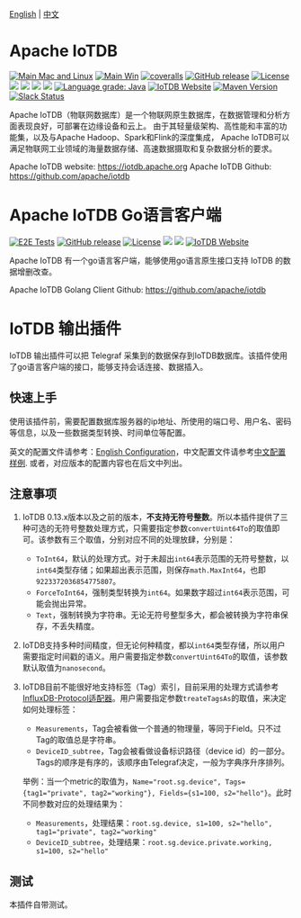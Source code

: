 [English](./README.md) | [中文](./README_ZH.md)

# Apache IoTDB

[![Main Mac and Linux](https://github.com/apache/iotdb/actions/workflows/main-unix.yml/badge.svg)](https://github.com/apache/iotdb/actions/workflows/main-unix.yml)
[![Main Win](https://github.com/apache/iotdb/actions/workflows/main-win.yml/badge.svg)](https://github.com/apache/iotdb/actions/workflows/main-win.yml)
[![coveralls](https://coveralls.io/repos/github/apache/iotdb/badge.svg?branch=master)](https://coveralls.io/repos/github/apache/iotdb/badge.svg?branch=master)
[![GitHub release](https://img.shields.io/github/release/apache/iotdb.svg)](https://github.com/apache/iotdb/releases)
[![License](https://img.shields.io/badge/license-Apache%202-4EB1BA.svg)](https://www.apache.org/licenses/LICENSE-2.0.html)
![](https://github-size-badge.herokuapp.com/apache/iotdb.svg)
![](https://img.shields.io/github/downloads/apache/iotdb/total.svg)
![](https://img.shields.io/badge/platform-win10%20%7C%20macox%20%7C%20linux-yellow.svg)
![](https://img.shields.io/badge/java--language-1.8-blue.svg)
[![Language grade: Java](https://img.shields.io/lgtm/grade/java/g/apache/iotdb.svg?logo=lgtm&logoWidth=18)](https://lgtm.com/projects/g/apache/iotdb/context:java)
[![IoTDB Website](https://img.shields.io/website-up-down-green-red/https/shields.io.svg?label=iotdb-website)](https://iotdb.apache.org/)
[![Maven Version](https://maven-badges.herokuapp.com/maven-central/org.apache.iotdb/iotdb-parent/badge.svg)](http://search.maven.org/#search|gav|1|g:"org.apache.iotdb")
[![Slack Status](https://img.shields.io/badge/slack-join_chat-white.svg?logo=slack&style=social)](https://join.slack.com/t/apacheiotdb/shared_invite/zt-qvso1nj8-7715TpySZtZqmyG5qXQwpg)

Apache IoTDB（物联网数据库）是一个物联网原生数据库，在数据管理和分析方面表现良好，可部署在边缘设备和云上。
由于其轻量级架构、高性能和丰富的功能集，以及与Apache Hadoop、Spark和Flink的深度集成，
Apache IoTDB可以满足物联网工业领域的海量数据存储、高速数据摄取和复杂数据分析的要求。

Apache IoTDB website: https://iotdb.apache.org
Apache IoTDB Github: https://github.com/apache/iotdb

# Apache IoTDB Go语言客户端

[![E2E Tests](https://github.com/apache/iotdb-client-go/actions/workflows/e2e.yml/badge.svg)](https://github.com/apache/iotdb-client-go/actions/workflows/e2e.yml)
[![GitHub release](https://img.shields.io/github/release/apache/iotdb-client-go.svg)](https://github.com/apache/iotdb-client-go/releases)
[![License](https://img.shields.io/badge/license-Apache%202-4EB1BA.svg)](https://www.apache.org/licenses/LICENSE-2.0.html)
![](https://github-size-badge.herokuapp.com/apache/iotdb-client-go.svg)
![](https://img.shields.io/badge/platform-win10%20%7C%20macos%20%7C%20linux-yellow.svg)
[![IoTDB Website](https://img.shields.io/website-up-down-green-red/https/shields.io.svg?label=iotdb-website)](https://iotdb.apache.org/)

Apache IoTDB 有一个go语言客户端，能够使用go语言原生接口支持 IoTDB 的数据增删改查。

Apache IoTDB Golang Client Github: https://github.com/apache/iotdb

# IoTDB 输出插件

IoTDB 输出插件可以把 Telegraf 采集到的数据保存到IoTDB数据库。该插件使用了go语言客户端的接口，能够支持会话连接、数据插入。

## 快速上手

使用该插件前，需要配置数据库服务器的ip地址、所使用的端口号、用户名、密码等信息，以及一些数据类型转换、时间单位等配置。

英文的配置文件请参考：[English Configuration](./sample.conf)，中文配置文件请参考[中文配置样例](./sample_zh.conf). 或者，对应版本的配置内容也在后文中列出。

## 注意事项

1. IoTDB 0.13.x版本以及之前的版本，**不支持无符号整数**。所以本插件提供了三种可选的无符号整数处理方式，只需要指定参数`convertUint64To`的取值即可。该参数有三个取值，分别对应不同的处理放肆，分别是：
   - `ToInt64`，默认的处理方式。对于未超出`int64`表示范围的无符号整数，以`int64`类型存储；如果超出表示范围，则保存`math.MaxInt64`，也即`9223372036854775807`。
   - `ForceToInt64`，强制类型转换为`int64`。如果数字超过`int64`表示范围，可能会抛出异常。
   - `Text`，强制转换为字符串。无论无符号整型多大，都会被转换为字符串保存，不丢失精度。

2. IoTDB支持多种时间精度，但无论何种精度，都以`int64`类型存储，所以用户需要指定时间戳的语义。用户需要指定参数`convertUint64To`的取值，该参数默认取值为`nanosecond`。

3. IoTDB目前不能很好地支持标签（Tag）索引，目前采用的处理方式请参考[InfluxDB-Protocol适配器](https://iotdb.apache.org/zh/UserGuide/Master/API/InfluxDB-Protocol.html)。用户需要指定参数`treateTagsAs`的取值，来决定如何处理标签：

   - `Measurements`，Tag会被看做一个普通的物理量，等同于Field。只不过Tag的取值总是字符串。
   - `DeviceID_subtree`，Tag会被看做设备标识路径（device id）的一部分。Tags的顺序是有序的，该顺序由Telegraf决定，一般为字典序升序排列。

   举例：当一个metric的取值为，`Name="root.sg.device", Tags={tag1="private", tag2="working"}, Fields={s1=100, s2="hello"}`。此时不同参数对应的处理结果为：

   - `Measurements`，处理结果：`root.sg.device, s1=100, s2="hello", tag1="private", tag2="working"`
   - `DeviceID_subtree`，处理结果：`root.sg.device.private.working, s1=100, s2="hello"`

## 测试

本插件自带测试。
